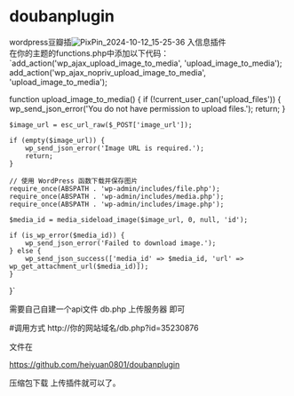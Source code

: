# doubanplugin
wordpress豆瓣插![PixPin_2024-10-12_15-25-36](https://github.com/user-attachments/assets/677c0f5b-9264-4c9b-9603-a864b9bf1444)
入信息插件   
在你的主题的functions.php中添加以下代码：
`add_action('wp_ajax_upload_image_to_media', 'upload_image_to_media');
add_action('wp_ajax_nopriv_upload_image_to_media', 'upload_image_to_media');

function upload_image_to_media() {
    if (!current_user_can('upload_files')) {
        wp_send_json_error('You do not have permission to upload files.');
        return;
    }

    $image_url = esc_url_raw($_POST['image_url']);

    if (empty($image_url)) {
        wp_send_json_error('Image URL is required.');
        return;
    }

    // 使用 WordPress 函数下载并保存图片
    require_once(ABSPATH . 'wp-admin/includes/file.php');
    require_once(ABSPATH . 'wp-admin/includes/media.php');
    require_once(ABSPATH . 'wp-admin/includes/image.php');

    $media_id = media_sideload_image($image_url, 0, null, 'id');

    if (is_wp_error($media_id)) {
        wp_send_json_error('Failed to download image.');
    } else {
        wp_send_json_success(['media_id' => $media_id, 'url' => wp_get_attachment_url($media_id)]);
    }
}`

需要自己自建一个api文件 db.php 上传服务器 即可

#调用方式 http://你的网站域名/db.php?id=35230876

文件在

https://github.com/heiyuan0801/doubanplugin

压缩包下载 上传插件就可以了。


